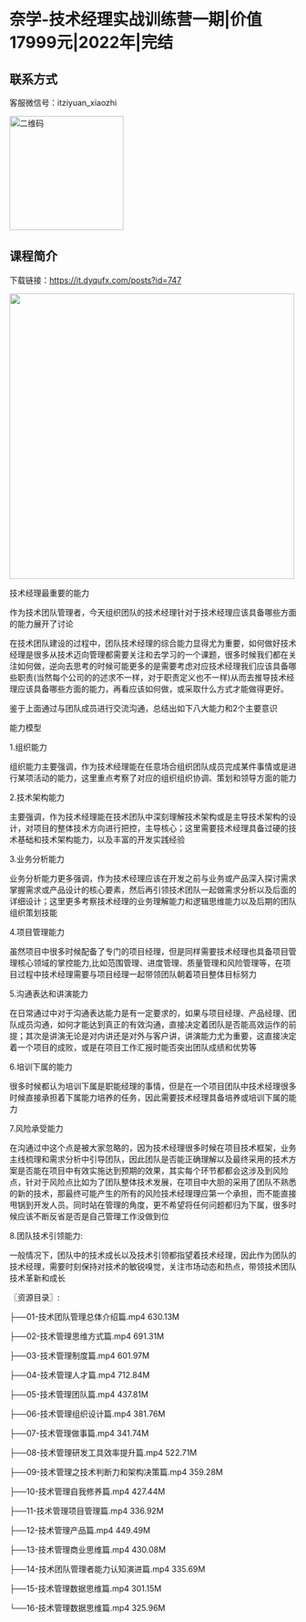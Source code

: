 # 奈学-技术经理实战训练营一期|价值17999元|2022年|完结

## 联系方式

客服微信号：itziyuan_xiaozhi

<img src="https://ziyuanyun.oss-cn-guangzhou.aliyuncs.com/common/20240614073449/666b82192834a.jpg" width="200" height="200" alt="二维码">

## 课程简介

下载链接：https://it.dyqufx.com/posts?id=747

<img src="https://ziyuanyun.oss-cn-guangzhou.aliyuncs.com/yun/20240515152250/664462cad5271.jpg" width="500" alt="">

  技术经理最重要的能力

 作为技术团队管理者，今天组织团队的技术经理针对于技术经理应该具备哪些方面的能力展开了讨论

 在技术团队建设的过程中，团队技术经理的综合能力显得尤为重要，如何做好技术经理是很多从技术迈向管理都需要关注和去学习的一个课题，很多时候我们都在关注如何做，逆向去思考的时候可能更多的是需要考虑对应技术经理我们应该具备哪些职责(当然每个公司的的述求不一样，对于职责定义也不一样)从而去推导技术经理应该具备哪些方面的能力，再看应该如何做，或采取什么方式才能做得更好。

 鉴于上面通过与团队成员进行交流沟通，总结出如下八大能力和2个主要意识

 能力模型

 1.组织能力

 组织能力主要强调，作为技术经理能在任意场合组织团队成员完成某件事情或是进行某项活动的能力，这里重点考察了对应的组织组织协调、策划和领导方面的能力

 2.技术架构能力

 主要强调，作为技术经理能在技术团队中深刻理解技术架构或是主导技术架构的设计，对项目的整体技术方向进行把控，主导核心；这里需要技术经理具备过硬的技术基础和技术架构能力，以及丰富的开发实践经验

 3.业务分析能力

 业务分析能力更多强调，作为技术经理应该在开发之前与业务或产品深入探讨需求掌握需求或产品设计的核心要素，然后再引领技术团队一起做需求分析以及后面的详细设计；这里更多考察技术经理的业务理解能力和逻辑思维能力以及后期的团队组织策划技能

 4.项目管理能力

 虽然项目中很多时候配备了专门的项目经理，但是同样需要技术经理也具备项目管理核心领域的掌控能力,比如范围管理、进度管理、质量管理和风险管理等，在项目过程中技术经理需要与项目经理一起带领团队朝着项目整体目标努力

 5.沟通表达和讲演能力

 在日常通过中对于沟通表达能力是有一定要求的，如果与项目经理、产品经理、团队成员沟通，如何才能达到真正的有效沟通，直接决定着团队是否能高效运作的前提；其次是讲演无论是对内讲还是对外与客户讲，讲演能力尤为重要，这直接决定着一个项目的成败，或是在项目工作汇报时能否突出团队成绩和优势等

 6.培训下属的能力

 很多时候都认为培训下属是职能经理的事情，但是在一个项目团队中技术经理很多时候直接承担着下属能力培养的任务，因此需要技术经理具备培养或培训下属的能力

 7.风险承受能力

 在沟通过中这个点是被大家忽略的，因为技术经理很多时候在项目技术框架，业务主线梳理和需求分析中引导团队，因此团队是否能正确理解以及最终采用的技术方案是否能在项目中有效实施达到预期的效果，其实每个环节都都会这涉及到风险点，针对于风险点比如为了团队整体技术发展，在项目中大胆的采用了团队不熟悉的新的技术，那最终可能产生的所有的风险技术经理理应第一个承担，而不能直接甩锅到开发人员。同时站在管理的角度，更不希望将任何问题都归为下属，很多时候应该不断反省是否是自己管理工作没做到位

 8.团队技术引领能力:

 一般情况下，团队中的技术成长以及技术引领都指望着技术经理，因此作为团队的技术经理，需要时刻保持对技术的敏锐嗅觉，关注市场动态和热点，带领技术团队技术革新和成长

 〖资源目录〗:

 ├──01-技术团队管理总体介绍篇.mp4 630.13M

 ├──02-技术管理思维方式篇.mp4 691.31M

 ├──03-技术管理制度篇.mp4 601.97M

 ├──04-技术管理人才篇.mp4 712.84M

 ├──05-技术管理团队篇.mp4 437.81M

 ├──06-技术管理组织设计篇.mp4 381.76M

 ├──07-技术管理做事篇.mp4 341.74M

 ├──08-技术管理研发工具效率提升篇.mp4 522.71M

 ├──09-技术管理之技术判断力和架构决策篇.mp4 359.28M

 ├──10-技术管理自我修养篇.mp4 427.44M

 ├──11-技术管理项目管理篇.mp4 336.92M

 ├──12-技术管理产品篇.mp4 449.49M

 ├──13-技术管理商业思维篇.mp4 430.08M

 ├──14-技术团队管理者能力认知演进篇.mp4 335.69M

 ├──15-技术管理数据思维篇.mp4 301.15M

 └──16-技术管理数据思维篇.mp4 325.96M

  